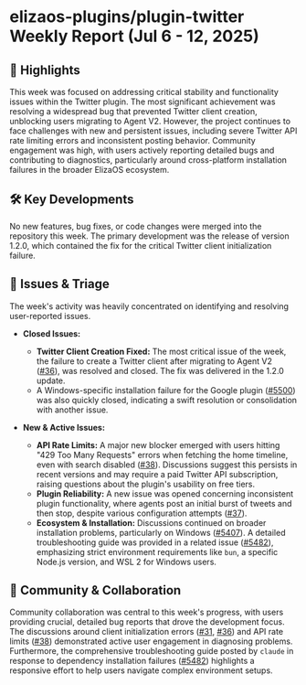 # elizaos-plugins/plugin-twitter Weekly Report (Jul 6 - 12, 2025)

## 🚀 Highlights
This week was focused on addressing critical stability and functionality issues within the Twitter plugin. The most significant achievement was resolving a widespread bug that prevented Twitter client creation, unblocking users migrating to Agent V2. However, the project continues to face challenges with new and persistent issues, including severe Twitter API rate limiting errors and inconsistent posting behavior. Community engagement was high, with users actively reporting detailed bugs and contributing to diagnostics, particularly around cross-platform installation failures in the broader ElizaOS ecosystem.

## 🛠️ Key Developments
No new features, bug fixes, or code changes were merged into the repository this week. The primary development was the release of version 1.2.0, which contained the fix for the critical Twitter client initialization failure.

## 🐛 Issues & Triage
The week's activity was heavily concentrated on identifying and resolving user-reported issues.

- **Closed Issues:**
  - **Twitter Client Creation Fixed:** The most critical issue of the week, the failure to create a Twitter client after migrating to Agent V2 ([#36](https://github.com/elizaos-plugins/plugin-twitter/issues/36)), was resolved and closed. The fix was delivered in the 1.2.0 update.
  - A Windows-specific installation failure for the Google plugin ([#5500](https://github.com/elizaos-plugins/plugin-twitter/issues/5500)) was also quickly closed, indicating a swift resolution or consolidation with another issue.

- **New & Active Issues:**
  - **API Rate Limits:** A major new blocker emerged with users hitting "429 Too Many Requests" errors when fetching the home timeline, even with search disabled ([#38](https://github.com/elizaos-plugins/plugin-twitter/issues/38)). Discussions suggest this persists in recent versions and may require a paid Twitter API subscription, raising questions about the plugin's usability on free tiers.
  - **Plugin Reliability:** A new issue was opened concerning inconsistent plugin functionality, where agents post an initial burst of tweets and then stop, despite various configuration attempts ([#37](https://github.com/elizaos-plugins/plugin-twitter/issues/37)).
  - **Ecosystem & Installation:** Discussions continued on broader installation problems, particularly on Windows ([#5407](https://github.com/elizaos-plugins/plugin-twitter/issues/5407)). A detailed troubleshooting guide was provided in a related issue ([#5482](https://github.com/elizaos-plugins/plugin-twitter/issues/5482)), emphasizing strict environment requirements like `bun`, a specific Node.js version, and WSL 2 for Windows users.

## 💬 Community & Collaboration
Community collaboration was central to this week's progress, with users providing crucial, detailed bug reports that drove the development focus. The discussions around client initialization errors ([#31](https://github.com/elizaos-plugins/plugin-twitter/issues/31), [#36](https://github.com/elizaos-plugins/plugin-twitter/issues/36)) and API rate limits ([#38](https://github.com/elizaos-plugins/plugin-twitter/issues/38)) demonstrated active user engagement in diagnosing problems. Furthermore, the comprehensive troubleshooting guide posted by `claude` in response to dependency installation failures ([#5482](https://github.com/elizaos-plugins/plugin-twitter/issues/5482)) highlights a responsive effort to help users navigate complex environment setups.